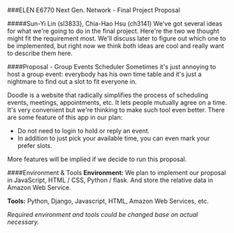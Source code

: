 ###ELEN E6770 Next Gen. Network - Final Project Proposal

#####Sun-Yi Lin (sl3833), Chia-Hao Hsu (ch3141)
We've got several ideas for what we're going to do in the final project. Here're the two we thought might fit the requirement most. We'll discuss later to figure out which one to be implemented, but right now we think both ideas are cool and really want to describe them here.

####Proposal - Group Events Scheduler
Sometimes it's just annoying to host a group event: everybody has his own time table and it's just a nightmare to find out a slot to fit everyone in.

Doodle is a website that radically simplifies the process of scheduling events, meetings, appointments, etc. It lets people mutually agree on a time. It's very convenient but we're thinking to make such tool even better. There are some feature of this app in our plan:

- Do not need to login to hold or reply an event.
- In addition to just pick your available time, you can even mark your prefer slots.

More features will be implied if we decide to run this proposal.####Environment & Tools
**Environment:**
We plan to implement our proposal in JavaScript, HTML / CSS, Python / flask. And store the relative data in Amazon Web Service.**Tools:**Python, Django, Javascript, HTML, Amazon Web Services, etc.*Required environment and tools could be changed base on actual necessary.*